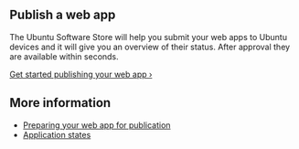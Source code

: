





## Publish a web app

The Ubuntu Software Store will help you submit your web apps to Ubuntu devices
and it will give you an overview of their status. After approval they are
available within seconds.

[Get started publishing your web app ›](/en/publish/)

## More information

  * [Preparing your web app for publication](/en/publish/web/packaging/)
  * [Application states](/en/publish/application-states/)





